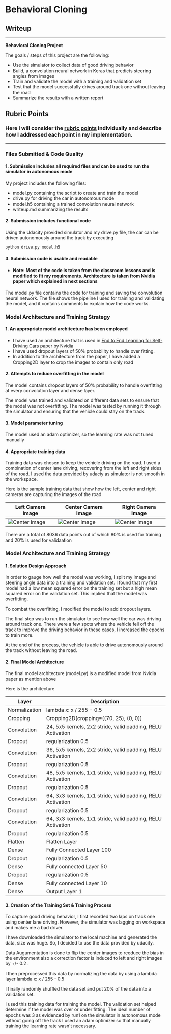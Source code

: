 # **Behavioral Cloning** 

## Writeup 

---

**Behavioral Cloning Project**

The goals / steps of this project are the following:
* Use the simulator to collect data of good driving behavior
* Build, a convolution neural network in Keras that predicts steering angles from images
* Train and validate the model with a training and validation set
* Test that the model successfully drives around track one without leaving the road
* Summarize the results with a written report


## Rubric Points
### Here I will consider the [rubric points](https://review.udacity.com/#!/rubrics/432/view) individually and describe how I addressed each point in my implementation.  

---
### Files Submitted & Code Quality

#### 1. Submission includes all required files and can be used to run the simulator in autonomous mode

My project includes the following files:
* model.py containing the script to create and train the model
* drive.py for driving the car in autonomous mode
* model.h5 containing a trained convolution neural network 
* writeup.md summarizing the results

#### 2. Submission includes functional code
Using the Udacity provided simulator and my drive.py file, the car can be driven autonomously around the track by executing 
```sh
python drive.py model.h5
```

#### 3. Submission code is usable and readable

* #### Note: Most of the code is taken from the classroom lessons and is modified to fit my requirements. Architecture is taken from Nvidia paper which explained in next sections

The model.py file contains the code for training and saving the convolution neural network. The file shows the pipeline I used for training and validating the model, and it contains comments to explain how the code works.

### Model Architecture and Training Strategy

#### 1. An appropriate model architecture has been employed

* I have used an architecture that is used in [End to End Learning for Self-Driving Cars](https://arxiv.org/pdf/1604.07316.pdf) paper by Nvidia
* I have used dropout layers of 50% probability to handle over fitting.
* In addition to the architecture from the paper, I have added a Cropping2D layer to crop the images to contain only road

#### 2. Attempts to reduce overfitting in the model

The model contains dropout layers of 50% probability to handle overfitting at every convolution layer and dense layer.

The model was trained and validated on different data sets to ensure that the model was not overfitting. The model was tested by running it through the simulator and ensuring that the vehicle could stay on the track.

#### 3. Model parameter tuning

The model used an adam optimizer, so the learning rate was not tuned manually

#### 4. Appropriate training data

Training data was chosen to keep the vehicle driving on the road. I used a combination of center lane driving, recovering from the left and right sides of the road. I used the data provided by udaciy as simulator is not smooth in the workspace. 

Here is the sample training data that show how the left, center and right cameras are capturing the images of the road

| Left Camera Image  | Center Camera Image | Right Camera Image |
| ------------- | ------------- | ------------- |
| ![Center Image](data/IMG/left_2016_12_01_13_30_48_287.jpg) | ![Center Image](data/IMG/center_2016_12_01_13_30_48_287.jpg)  | ![Center Image](data/IMG/right_2016_12_01_13_30_48_287.jpg)  |


There are a total of 8036 data points out of which 80% is used for training and 20% is used for validaation

### Model Architecture and Training Strategy

#### 1. Solution Design Approach


In order to gauge how well the model was working, I split my image and steering angle data into a training and validation set. I found that my first model had a low mean squared error on the training set but a high mean squared error on the validation set. This implied that the model was overfitting. 

To combat the overfitting, I modified the model to add dropout layers.


The final step was to run the simulator to see how well the car was driving around track one. There were a few spots where the vehicle fell off the track to improve the driving behavior in these cases, I increased the epochs to train more.

At the end of the process, the vehicle is able to drive autonomously around the track without leaving the road.

#### 2. Final Model Architecture

The final model architecture (model.py) is a modified model from Nvidia paper as mention above

Here is the architecture 

| Layer         | Description                                                 |
|---------------|-------------------------------------------------------------|
| Normalization | lambda x: x / 255 - 0.5                                     |
| Cropping      | Cropping2D(cropping=((70, 25), (0, 0))                      |
| Convolution   | 24, 5x5 kernels, 2x2 stride, valid padding, RELU Activation |
| Dropout       | regularization 0.5                                          |
| Convolution   | 36, 5x5 kernels, 2x2 stride, valid padding, RELU Activation |
| Dropout       | regularization 0.5                                          |
| Convolution   | 48, 5x5 kernels, 1x1 stride, valid padding, RELU Activation |
| Dropout       | regularization 0.5                                          |
| Convolution   | 64, 3x3 kernels, 1x1 stride, valid padding, RELU Activation |
| Dropout       | regularization 0.5                                          |
| Convolution   | 64, 3x3 kernels, 1x1 stride, valid padding, RELU Activation |
| Dropout       | regularization 0.5                                          |
| Flatten       | Flatten Layer                                               |
| Dense         | Fully Connected Layer 100                                   |
| Dropout       | regularization 0.5                                          |
| Dense         | Fully connected Layer 50                                    |
| Dropout       | regularization 0.5                                          |
| Dense         | Fully connected Layer 10                                    |
| Dense         | Output Layer 1                                              |

#### 3. Creation of the Training Set & Training Process

To capture good driving behavior, I first recorded two laps on track one using center lane driving. However, the simulator was lagging on workspace and makes me a bad driver. 

I have downloaded the simulator to the local machine and generated the data, size was huge. So, I decided to use the data provided by udacity.

Data Augumentation is done to flip the center images to reeduce the bias in the environment also a correction factor is induced to left and right images by +/- 0.2 .

I then preprocessed this data by normalizing the data by using a lambda layer lambda x: x / 255 - 0.5  


I finally randomly shuffled the data set and put 20% of the data into a validation set. 

I used this training data for training the model. The validation set helped determine if the model was over or under fitting. The ideal number of epochs was 3 as evidenced by run1 on the simulator in autonomous mode without going off the track I used an adam optimizer so that manually training the learning rate wasn't necessary.
